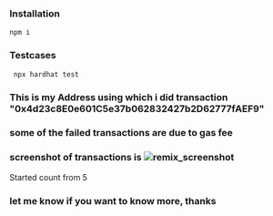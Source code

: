 
### Installation
```npm i```

### Testcases
``` npx hardhat test```


### This is my Address using which i did transaction "0x4d23c8E0e601C5e37b062832427b2D62777fAEF9"

### some of the failed transactions are due to gas fee

### screenshot of transactions is ![remix_screenshot]([http://url/to/img.png](https://github.com/saadbutt/Systems-Blockchain/blob/main/Q3/Screenshot%20of%20wins%20count.png)) 
Started count from 5

### let me know if you want to know more, thanks
